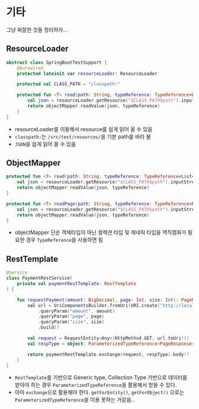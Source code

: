 # 기타
그냥 짜잘한 것들 정리하자...

## ResourceLoader 
```kotlin
abstract class SpringBootTestSupport {
    @Autowired
    protected lateinit var resourceLoader: ResourceLoader

    protected val CLASS_PATH = "classpath:"

    protected fun <T> read(path: String, typeReference: TypeReference<List<T>>): List<T> {
        val json = resourceLoader.getResource("$CLASS_PATH$path").inputStream
        return objectMapper.readValue(json, typeReference)
    }
}
```
* resourceLoader를 이용해서 resource를 쉽게 읽어 올 수 있음
* `classpath:`는 `/src/test/resources/`을 기본 path를 바라 봄
* `JSON`을 쉽게 읽어 올 수 있음


## ObjectMapper
```kotlin
protected fun <T> read(path: String, typeReference: TypeReference<List<T>>): List<T> {
    val json = resourceLoader.getResource("$CLASS_PATH$path").inputStream
    return objectMapper.readValue(json, typeReference)
}

protected fun <T> readPage(path: String, typeReference: TypeReference<PageResponse<T>>): PageResponse<T> {
    val json = resourceLoader.getResource("$CLASS_PATH$path").inputStream
    return objectMapper.readValue(json, typeReference)
}
```
* objectMapper 단순 객체타입이 아닌 컬렉션 타입 및 제네릭 타입을 역직렬화가 필요한 경우 `TypeReference`을 사용하면 됨

## RestTemplate

```kotlin
@Service
class PaymentRestService(
    private val paymentRestTemplate: RestTemplate
) {

    fun requestPayment(amount: BigDecimal, page: Int, size: Int): PageResponse<Payment> {
        val url = UriComponentsBuilder.fromUri(URI.create("http://localhost:8080/payment"))
            .queryParam("amount", amount)
            .queryParam("page", page)
            .queryParam("size", size)
            .build()

        val request = RequestEntity<Any>(HttpMethod.GET, url.toUri())
        val respType = object: ParameterizedTypeReference<PageResponse<Payment>>(){}

        return paymentRestTemplate.exchange(request, respType).body!!
    }
}
```
* `RestTemplate`를 기반으로 Generic type, Collection Type 기반으로 데이터를 받아야 하는 경우 `ParameterizedTypeReference`을 활용해서 받을 수 있다.
* 아마 `exchange`으로 활용해야 한다. `getForEntity()`, `getForObject()` 으로는 `ParameterizedTypeReference`을 이용 못하는 거같음..

